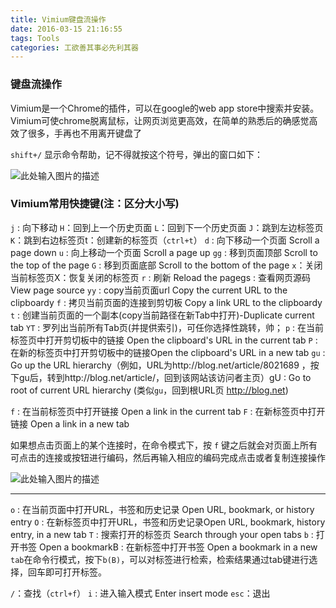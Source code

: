 ```yaml
---
title: Vimium键盘流操作
date: 2016-03-15 21:16:55
tags: Tools
categories: 工欲善其事必先利其器
---
```


### 键盘流操作

Vimium是一个Chrome的插件，可以在google的web app store中搜索并安装。Vimium可使chrome脱离鼠标，让网页浏览更高效，在简单的熟悉后的确感觉高效了很多，手再也不用离开键盘了

`shift+/` 显示命令帮助，记不得就按这个符号，弹出的窗口如下：

![此处输入图片的描述][1]
<!--more-->

### Vimium常用快捷键(注：区分大小写)

`j` : 向下移动 
`H`：回到上一个历史页面
`L`：回到下一个历史页面
`J`：跳到左边标签页
`K`：跳到右边标签页t：创建新的标签页（`ctrl+t`）
`d` : 向下移动一个页面 Scroll a page down
`u` : 向上移动一个页面 Scroll a page up
`gg` : 移到页面顶部 Scroll to the top of the page
`G` : 移到页面底部 Scroll to the bottom of the page
`x`：关闭当前标签页X：恢复关闭的标签页
`r` : 刷新 Reload the pagegs : 查看网页源码 View page source
`yy` : copy当前页面url Copy the current URL to the clipboardy
`f` : 拷贝当前页面的连接到剪切板 Copy a link URL to the clipboardy
`t` : 创建当前页面的一个副本(copy当前路径在新Tab中打开)-Duplicate current tab
`YT` : 罗列出当前所有Tab页(并提供索引)，可任你选择性跳转，帅；
`p` : 在当前标签页中打开剪切板中的链接 Open the clipboard's URL in the current tab
`P` : 在新的标签页中打开剪切板中的链接Open the clipboard's URL in a new tab
`gu` : Go up the URL hierarchy（例如，URL为http://blog.net/article/8021689 ，按下gu后，转到http://blog.net/article/，回到该网站该访问者主页）gU : Go to root of current URL hierarchy (类似`gu`，回到根URL页 http://blog.net)

`f` : 在当前标签页中打开链接 Open a link in the current tab
`F` : 在新标签页中打开链接 Open a link in a new tab

如果想点击页面上的某个连接时，在命令模式下，按 `f` 键之后就会对页面上所有可点击的连接或按钮进行编码，然后再输入相应的编码完成点击或者复制连接操作

![此处输入图片的描述][2]


----------


`o` : 在当前页面中打开URL，书签和历史记录 Open URL, bookmark, or history entry
`O` : 在新标签页中打开URL，书签和历史记录Open URL, bookmark, history entry, in a new tab
`T` : 搜索打开的标签页 Search through your open tabs
`b` : 打开书签 Open a bookmarkB : 在新标签中打开书签 Open a bookmark in a new `tab`在命令行模式，按下`b(B)`，可以对标签进行检索，检索结果通过tab键进行选择，回车即可打开标签。

`/`：查找（`ctrl+f`）
`i` : 进入输入模式 Enter insert mode
`esc`：退出

  [1]: http://img.blog.csdn.net/20140417142500437?watermark/2/text/aHR0cDovL2Jsb2cuY3Nkbi5uZXQveGlhamlhbjIwMTA=/font/5a6L5L2T/fontsize/400/fill/I0JBQkFCMA==/dissolve/70/gravity/Center
  [2]: http://linxg-wordpress.stor.sinaapp.com/uploads/2014/04/viumclik.png
